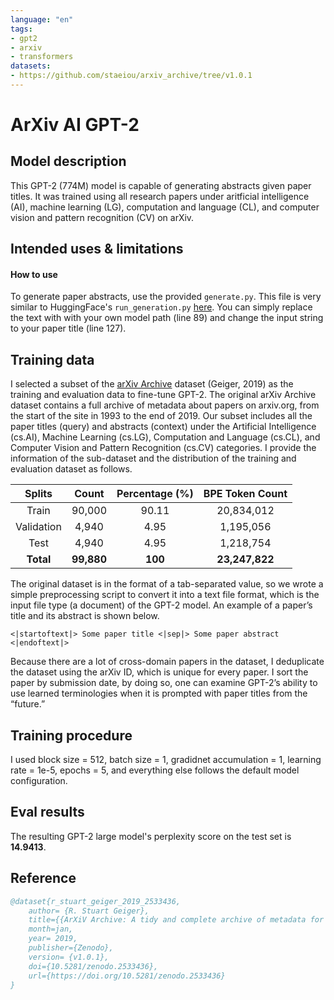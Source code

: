 ```yaml
---
language: "en"
tags:
- gpt2
- arxiv
- transformers
datasets:
- https://github.com/staeiou/arxiv_archive/tree/v1.0.1
---
```


# ArXiv AI GPT-2

## Model description

This GPT-2 (774M) model is capable of generating abstracts given paper titles. It was trained using all research papers under aritficial intelligence (AI), machine learning (LG), computation and language (CL), and computer vision and pattern recognition (CV) on arXiv.

## Intended uses & limitations

#### How to use

To generate paper abstracts, use the provided `generate.py`. This file is very similar to HuggingFace's `run_generation.py` [here](https://github.com/huggingface/transformers/tree/master/examples/text-generation). You can simply replace the text with with your own model path (line 89) and change the input string to your paper title (line 127).

## Training data
I selected a subset of the [arXiv Archive](https://github.com/staeiou/arxiv_archive) dataset (Geiger, 2019) as the training and evaluation data to fine-tune GPT-2. The original arXiv Archive dataset contains a full archive of metadata about papers on arxiv.org, from the start of the site in 1993 to the end of 2019. Our subset includes all the paper titles (query) and abstracts (context) under the Artificial Intelligence (cs.AI), Machine Learning (cs.LG), Computation and Language (cs.CL), and Computer Vision and Pattern Recognition (cs.CV) categories. I provide the information  of the sub-dataset and the distribution of the training and evaluation dataset as follows.


|   Splits   |   Count    | Percentage (%) | BPE Token Count |
| :--------: | :--------: | :------------: | :-------------: |
|   Train    |   90,000   |     90.11      |   20,834,012    |
| Validation |    4,940   |      4.95      |    1,195,056    |
|    Test    |    4,940   |      4.95      |    1,218,754    |
| **Total**  | **99,880** |    **100**     | **23,247,822**  |

The original dataset is in the format of a tab-separated value, so we wrote a simple preprocessing script to convert it into a text file format, which is the input file type (a document) of the GPT-2 model. An example of a paper’s title and its abstract is shown below.

```text
<|startoftext|> Some paper title <|sep|> Some paper abstract <|endoftext|>
```

Because there are a lot of cross-domain papers in the dataset, I deduplicate the dataset using the arXiv ID, which is unique for every paper. I sort the paper by submission date, by doing so, one can examine GPT-2’s ability to use learned terminologies when it is prompted with paper titles from the “future.”


## Training procedure

I used block size = 512, batch size = 1, gradidnet accumulation = 1, learning rate = 1e-5, epochs = 5, and everything else follows the default model configuration.

## Eval results

The resulting GPT-2 large model's perplexity score on the test set is **14.9413**.

## Reference

```bibtex
@dataset{r_stuart_geiger_2019_2533436,
    author= {R. Stuart Geiger},
    title={{ArXiV Archive: A tidy and complete archive of metadata for papers on arxiv.org, 1993-2019}},
    month=jan,
    year= 2019,
    publisher={Zenodo},
    version= {v1.0.1},
    doi={10.5281/zenodo.2533436},
    url={https://doi.org/10.5281/zenodo.2533436}
}
```

